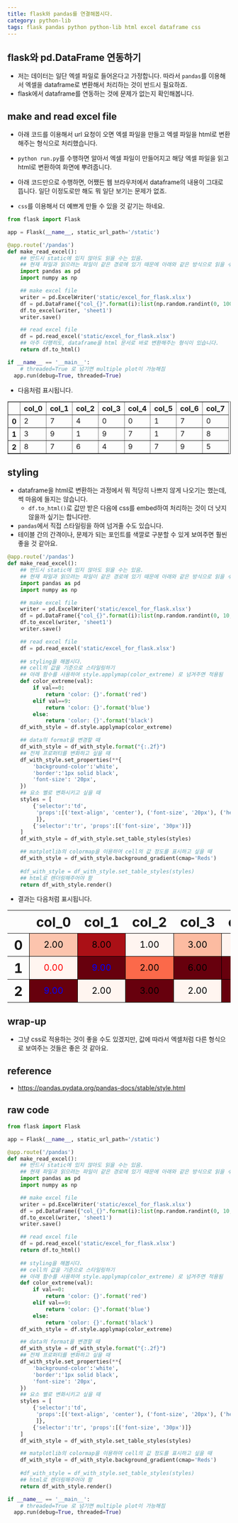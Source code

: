 ```yaml
---
title: flask와 pandas를 연결해봅시다. 
category: python-lib
tags: flask pandas python python-lib html excel dataframe css 
---
```


## flask와 pd.DataFrame 연동하기 

- 저는 데이터는 일단 엑셀 파일로 들어온다고 가정합니다. 따라서 `pandas`를 이용해서 엑셀을 dataframe로 변환해서 처리하는 것이 반드시 필요하죠. 
- flask에서 dataframe를 연동하는 것에 문제가 없는지 확인해봅니다. 

## make and read excel file 

- 아래 코드를 이용해서 url 요청이 오면 엑셀 파일을 만들고 엑셀 파일을 html로 변환해주는 형식으로 처리했습니다. 
- `python run.py`를 수행하면 알아서 엑셀 파일이 만들어지고 해당 엑셀 파일을 읽고 html로 변환하여 화면에 뿌려줍니다. 
- 아래 코드만으로 수행하면, 어쨌든 웹 브라우저에서 dataframe의 내용이 그대로 뜹니다. 일단 이정도로만 해도 뭐 일단 보기는 문제가 없죠. 

- `css`를 이용해서 더 예쁘게 만들 수 있을 것 같기는 하네요. 

```python
from flask import Flask

app = Flask(__name__, static_url_path='/static')

@app.route('/pandas')
def make_read_excel():
    ## 반드시 static에 있지 않아도 읽을 수는 있음.
    ## 현재 파일과 읽으려는 파일이 같은 경로에 있기 때문에 아래와 같은 방식으로 읽을 수도 있음.
    import pandas as pd 
    import numpy as np 

    ## make excel file 
    writer = pd.ExcelWriter('static/excel_for_flask.xlsx')
    df = pd.DataFrame({"col_{}".format(i):list(np.random.randint(0, 100, 100)) for i in range(0, 8)})
    df.to_excel(writer, 'sheet1')
    writer.save()

    ## read excel file 
    df = pd.read_excel('static/excel_for_flask.xlsx')
    ## 아주 다행히도, dataframe을 html 문서로 바로 변환해주는 형식이 있습니다. 
    return df.to_html()

if __name__ == '__main__':
    # threaded=True 로 넘기면 multiple plot이 가능해짐
  app.run(debug=True, threaded=True)
```

- 다음처럼 표시됩니다. 
<table border="1" class="dataframe">
  <thead>
    <tr style="text-align: right;">
      <th></th>
      <th>col_0</th>
      <th>col_1</th>
      <th>col_2</th>
      <th>col_3</th>
      <th>col_4</th>
      <th>col_5</th>
      <th>col_6</th>
      <th>col_7</th>
    </tr>
  </thead>
  <tbody>
    <tr>
      <th>0</th>
      <td>2</td>
      <td>7</td>
      <td>4</td>
      <td>0</td>
      <td>0</td>
      <td>1</td>
      <td>7</td>
      <td>0</td>
    </tr>
    <tr>
      <th>1</th>
      <td>3</td>
      <td>9</td>
      <td>1</td>
      <td>9</td>
      <td>7</td>
      <td>1</td>
      <td>7</td>
      <td>8</td>
    </tr>
    <tr>
      <th>2</th>
      <td>8</td>
      <td>7</td>
      <td>6</td>
      <td>4</td>
      <td>9</td>
      <td>7</td>
      <td>9</td>
      <td>5</td>
    </tr>
  </tbody>
</table>

## styling

- dataframe을 html로 변환하는 과정에서 뭐 적당히 나쁘지 않게 나오기는 했는데, 썩 마음에 들지는 않습니다. 
    - `df.to_html()`로 값만 받은 다음에 css를 embed하여 처리하는 것이 더 낫지 않을까 싶기는 합니다만. 
- `pandas`에서 직접 스타일링을 하여 넘겨줄 수도 있습니다. 
- 테이블 간의 간격이나, 문제가 되는 포인트를 색깔로 구분할 수 있게 보여주면 훨씬 좋을 것 같아요. 

```python
@app.route('/pandas')
def make_read_excel():
    ## 반드시 static에 있지 않아도 읽을 수는 있음.
    ## 현재 파일과 읽으려는 파일이 같은 경로에 있기 때문에 아래와 같은 방식으로 읽을 수도 있음.
    import pandas as pd 
    import numpy as np 

    ## make excel file 
    writer = pd.ExcelWriter('static/excel_for_flask.xlsx')
    df = pd.DataFrame({"col_{}".format(i):list(np.random.randint(0, 10, 10)) for i in range(0, 8)})
    df.to_excel(writer, 'sheet1')
    writer.save()

    ## read excel file 
    df = pd.read_excel('static/excel_for_flask.xlsx')
    
    ## styling을 해봅시다. 
    ## cell의 값을 기준으로 스타일링하기 
    ## 아래 함수를 사용하여 style.applymap(color_extreme) 로 넘겨주면 적용됨 
    def color_extreme(val):
        if val==0:
            return 'color: {}'.format('red')
        elif val==9:
            return 'color: {}'.format('blue')
        else:
            return 'color: {}'.format('black')
    df_with_style = df.style.applymap(color_extreme)

    ## data의 format을 변경할 때 
    df_with_style = df_with_style.format("{:.2f}")
    ## 전체 프로퍼티를 변화하고 싶을 때 
    df_with_style.set_properties(**{
        'background-color':'white', 
        'border':'1px solid black',
        'font-size': '20px', 
    })
    ## 요소 별로 변화시키고 싶을 때
    styles = [
        {'selector':'td', 
         'props':[('text-align', 'center'), ('font-size', '20px'), ('height', '50px'), ('width', '100px')
         ]}, 
        {'selector':'tr', 'props':[('font-size', '30px')]}
    ]
    df_with_style = df_with_style.set_table_styles(styles)

    ## matplotlib의 colormap을 이용하여 cell의 값 정도를 표시하고 싶을 때 
    df_with_style = df_with_style.background_gradient(cmap='Reds')
    
    #df_with_style = df_with_style.set_table_styles(styles)
    ## html로 렌더링해주어야 함 
    return df_with_style.render()
```

- 결과는 다음처럼 표시됩니다. 

<style  type="text/css" >
    #T_f563bff6_8a62_11e8_9819_9a000138b130 td {
          text-align: center;
          font-size: 20px;
          height: 50px;
          width: 100px;
    }    #T_f563bff6_8a62_11e8_9819_9a000138b130 tr {
          font-size: 30px;
    }    #T_f563bff6_8a62_11e8_9819_9a000138b130row0_col0 {
            color:  black;
            background-color:  white;
            border:  1px solid black;
            font-size:  20px;
            background-color:  #fcc4ad;
        }    #T_f563bff6_8a62_11e8_9819_9a000138b130row0_col1 {
            color:  black;
            background-color:  white;
            border:  1px solid black;
            font-size:  20px;
            background-color:  #aa1016;
        }    #T_f563bff6_8a62_11e8_9819_9a000138b130row0_col2 {
            color:  black;
            background-color:  white;
            border:  1px solid black;
            font-size:  20px;
            background-color:  #fff5f0;
        }    #T_f563bff6_8a62_11e8_9819_9a000138b130row0_col3 {
            color:  black;
            background-color:  white;
            border:  1px solid black;
            font-size:  20px;
            background-color:  #fcbba1;
        }    #T_f563bff6_8a62_11e8_9819_9a000138b130row0_col4 {
            color:  black;
            background-color:  white;
            border:  1px solid black;
            font-size:  20px;
            background-color:  #fff5f0;
        }    #T_f563bff6_8a62_11e8_9819_9a000138b130row0_col5 {
            color:  black;
            background-color:  white;
            border:  1px solid black;
            font-size:  20px;
            background-color:  #fc9272;
        }    #T_f563bff6_8a62_11e8_9819_9a000138b130row0_col6 {
            color:  black;
            background-color:  white;
            border:  1px solid black;
            font-size:  20px;
            background-color:  #fff5f0;
        }    #T_f563bff6_8a62_11e8_9819_9a000138b130row0_col7 {
            color:  black;
            background-color:  white;
            border:  1px solid black;
            font-size:  20px;
            background-color:  #67000d;
        }    #T_f563bff6_8a62_11e8_9819_9a000138b130row1_col0 {
            color:  red;
            background-color:  white;
            border:  1px solid black;
            font-size:  20px;
            background-color:  #fff5f0;
        }    #T_f563bff6_8a62_11e8_9819_9a000138b130row1_col1 {
            color:  blue;
            background-color:  white;
            border:  1px solid black;
            font-size:  20px;
            background-color:  #67000d;
        }    #T_f563bff6_8a62_11e8_9819_9a000138b130row1_col2 {
            color:  black;
            background-color:  white;
            border:  1px solid black;
            font-size:  20px;
            background-color:  #fb694a;
        }    #T_f563bff6_8a62_11e8_9819_9a000138b130row1_col3 {
            color:  black;
            background-color:  white;
            border:  1px solid black;
            font-size:  20px;
            background-color:  #67000d;
        }    #T_f563bff6_8a62_11e8_9819_9a000138b130row1_col4 {
            color:  black;
            background-color:  white;
            border:  1px solid black;
            font-size:  20px;
            background-color:  #67000d;
        }    #T_f563bff6_8a62_11e8_9819_9a000138b130row1_col5 {
            color:  black;
            background-color:  white;
            border:  1px solid black;
            font-size:  20px;
            background-color:  #67000d;
        }    #T_f563bff6_8a62_11e8_9819_9a000138b130row1_col6 {
            color:  black;
            background-color:  white;
            border:  1px solid black;
            font-size:  20px;
            background-color:  #67000d;
        }    #T_f563bff6_8a62_11e8_9819_9a000138b130row1_col7 {
            color:  black;
            background-color:  white;
            border:  1px solid black;
            font-size:  20px;
            background-color:  #67000d;
        }    #T_f563bff6_8a62_11e8_9819_9a000138b130row2_col0 {
            color:  blue;
            background-color:  white;
            border:  1px solid black;
            font-size:  20px;
            background-color:  #67000d;
        }    #T_f563bff6_8a62_11e8_9819_9a000138b130row2_col1 {
            color:  black;
            background-color:  white;
            border:  1px solid black;
            font-size:  20px;
            background-color:  #fff5f0;
        }    #T_f563bff6_8a62_11e8_9819_9a000138b130row2_col2 {
            color:  black;
            background-color:  white;
            border:  1px solid black;
            font-size:  20px;
            background-color:  #67000d;
        }    #T_f563bff6_8a62_11e8_9819_9a000138b130row2_col3 {
            color:  black;
            background-color:  white;
            border:  1px solid black;
            font-size:  20px;
            background-color:  #fff5f0;
        }    #T_f563bff6_8a62_11e8_9819_9a000138b130row2_col4 {
            color:  black;
            background-color:  white;
            border:  1px solid black;
            font-size:  20px;
            background-color:  #67000d;
        }    #T_f563bff6_8a62_11e8_9819_9a000138b130row2_col5 {
            color:  red;
            background-color:  white;
            border:  1px solid black;
            font-size:  20px;
            background-color:  #fff5f0;
        }    #T_f563bff6_8a62_11e8_9819_9a000138b130row2_col6 {
            color:  black;
            background-color:  white;
            border:  1px solid black;
            font-size:  20px;
            background-color:  #fdd4c2;
        }    #T_f563bff6_8a62_11e8_9819_9a000138b130row2_col7 {
            color:  black;
            background-color:  white;
            border:  1px solid black;
            font-size:  20px;
            background-color:  #fff5f0;
        }</style>  
<table id="T_f563bff6_8a62_11e8_9819_9a000138b130" > 
<thead>    <tr> 
        <th class="blank level0" ></th> 
        <th class="col_heading level0 col0" >col_0</th> 
        <th class="col_heading level0 col1" >col_1</th> 
        <th class="col_heading level0 col2" >col_2</th> 
        <th class="col_heading level0 col3" >col_3</th> 
        <th class="col_heading level0 col4" >col_4</th> 
        <th class="col_heading level0 col5" >col_5</th> 
        <th class="col_heading level0 col6" >col_6</th> 
        <th class="col_heading level0 col7" >col_7</th> 
    </tr></thead> 
<tbody>    <tr> 
        <th id="T_f563bff6_8a62_11e8_9819_9a000138b130level0_row0" class="row_heading level0 row0" >0</th> 
        <td id="T_f563bff6_8a62_11e8_9819_9a000138b130row0_col0" class="data row0 col0" >2.00</td> 
        <td id="T_f563bff6_8a62_11e8_9819_9a000138b130row0_col1" class="data row0 col1" >8.00</td> 
        <td id="T_f563bff6_8a62_11e8_9819_9a000138b130row0_col2" class="data row0 col2" >1.00</td> 
        <td id="T_f563bff6_8a62_11e8_9819_9a000138b130row0_col3" class="data row0 col3" >3.00</td> 
        <td id="T_f563bff6_8a62_11e8_9819_9a000138b130row0_col4" class="data row0 col4" >3.00</td> 
        <td id="T_f563bff6_8a62_11e8_9819_9a000138b130row0_col5" class="data row0 col5" >3.00</td> 
        <td id="T_f563bff6_8a62_11e8_9819_9a000138b130row0_col6" class="data row0 col6" >1.00</td> 
        <td id="T_f563bff6_8a62_11e8_9819_9a000138b130row0_col7" class="data row0 col7" >5.00</td> 
    </tr>    <tr> 
        <th id="T_f563bff6_8a62_11e8_9819_9a000138b130level0_row1" class="row_heading level0 row1" >1</th> 
        <td id="T_f563bff6_8a62_11e8_9819_9a000138b130row1_col0" class="data row1 col0" >0.00</td> 
        <td id="T_f563bff6_8a62_11e8_9819_9a000138b130row1_col1" class="data row1 col1" >9.00</td> 
        <td id="T_f563bff6_8a62_11e8_9819_9a000138b130row1_col2" class="data row1 col2" >2.00</td> 
        <td id="T_f563bff6_8a62_11e8_9819_9a000138b130row1_col3" class="data row1 col3" >6.00</td> 
        <td id="T_f563bff6_8a62_11e8_9819_9a000138b130row1_col4" class="data row1 col4" >5.00</td> 
        <td id="T_f563bff6_8a62_11e8_9819_9a000138b130row1_col5" class="data row1 col5" >8.00</td> 
        <td id="T_f563bff6_8a62_11e8_9819_9a000138b130row1_col6" class="data row1 col6" >7.00</td> 
        <td id="T_f563bff6_8a62_11e8_9819_9a000138b130row1_col7" class="data row1 col7" >5.00</td> 
    </tr>    <tr> 
        <th id="T_f563bff6_8a62_11e8_9819_9a000138b130level0_row2" class="row_heading level0 row2" >2</th> 
        <td id="T_f563bff6_8a62_11e8_9819_9a000138b130row2_col0" class="data row2 col0" >9.00</td> 
        <td id="T_f563bff6_8a62_11e8_9819_9a000138b130row2_col1" class="data row2 col1" >2.00</td> 
        <td id="T_f563bff6_8a62_11e8_9819_9a000138b130row2_col2" class="data row2 col2" >3.00</td> 
        <td id="T_f563bff6_8a62_11e8_9819_9a000138b130row2_col3" class="data row2 col3" >2.00</td> 
        <td id="T_f563bff6_8a62_11e8_9819_9a000138b130row2_col4" class="data row2 col4" >5.00</td> 
        <td id="T_f563bff6_8a62_11e8_9819_9a000138b130row2_col5" class="data row2 col5" >0.00</td> 
        <td id="T_f563bff6_8a62_11e8_9819_9a000138b130row2_col6" class="data row2 col6" >2.00</td> 
        <td id="T_f563bff6_8a62_11e8_9819_9a000138b130row2_col7" class="data row2 col7" >2.00</td> 
    </tr></tbody> 
</table> 


## wrap-up

- 그냥 css로 적용하는 것이 좋을 수도 있겠지만, 값에 따라서 엑셀처럼 다른 형식으로 보여주는 것들은 좋은 것 같아요. 

## reference 

- <https://pandas.pydata.org/pandas-docs/stable/style.html>

## raw code

```python
from flask import Flask

app = Flask(__name__, static_url_path='/static')

@app.route('/pandas')
def make_read_excel():
    ## 반드시 static에 있지 않아도 읽을 수는 있음.
    ## 현재 파일과 읽으려는 파일이 같은 경로에 있기 때문에 아래와 같은 방식으로 읽을 수도 있음.
    import pandas as pd 
    import numpy as np 

    ## make excel file 
    writer = pd.ExcelWriter('static/excel_for_flask.xlsx')
    df = pd.DataFrame({"col_{}".format(i):list(np.random.randint(0, 10, 3)) for i in range(0, 8)})
    df.to_excel(writer, 'sheet1')
    writer.save()

    ## read excel file 
    df = pd.read_excel('static/excel_for_flask.xlsx')
    return df.to_html()
    
    ## styling을 해봅시다. 
    ## cell의 값을 기준으로 스타일링하기 
    ## 아래 함수를 사용하여 style.applymap(color_extreme) 로 넘겨주면 적용됨 
    def color_extreme(val):
        if val==0:
            return 'color: {}'.format('red')
        elif val==9:
            return 'color: {}'.format('blue')
        else:
            return 'color: {}'.format('black')
    df_with_style = df.style.applymap(color_extreme)

    ## data의 format을 변경할 때 
    df_with_style = df_with_style.format("{:.2f}")
    ## 전체 프로퍼티를 변화하고 싶을 때 
    df_with_style.set_properties(**{
        'background-color':'white', 
        'border':'1px solid black',
        'font-size': '20px', 
    })
    ## 요소 별로 변화시키고 싶을 때
    styles = [
        {'selector':'td', 
         'props':[('text-align', 'center'), ('font-size', '20px'), ('height', '50px'), ('width', '100px')
         ]}, 
        {'selector':'tr', 'props':[('font-size', '30px')]}
    ]
    df_with_style = df_with_style.set_table_styles(styles)

    ## matplotlib의 colormap을 이용하여 cell의 값 정도를 표시하고 싶을 때 
    df_with_style = df_with_style.background_gradient(cmap='Reds')
    
    #df_with_style = df_with_style.set_table_styles(styles)
    ## html로 렌더링해주어야 함 
    return df_with_style.render()

if __name__ == '__main__':
    # threaded=True 로 넘기면 multiple plot이 가능해짐
  app.run(debug=True, threaded=True)
```